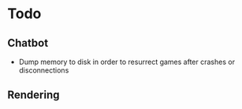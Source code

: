 # Todo

## Chatbot
- Dump memory to disk in order to resurrect games after crashes or disconnections

## Rendering

